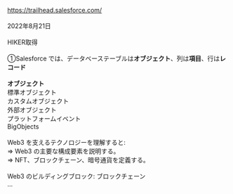 https://trailhead.salesforce.com/<br>
<br>
2022年8月21日<br>
<br>
HIKER取得<br>
<br>
①Salesforce では、データベーステーブルは<b>オブジェクト</b>、列は<b>項目</b>、行は<b>レコード</b><br>
<br>
<b>オブジェクト</b><br>
標準オブジェクト<br>
カスタムオブジェクト<br>
外部オブジェクト<br>
プラットフォームイベント<br>
BigObjects<br>
<br>
Web3 を支えるテクノロジーを理解すると:<br>
⇒ Web3 の主要な構成要素を説明する。<br>
⇒ NFT、ブロックチェーン、暗号通貨を定義する。<br>
<br>
Web3 のビルディングブロック: ブロックチェーン<br>
...
